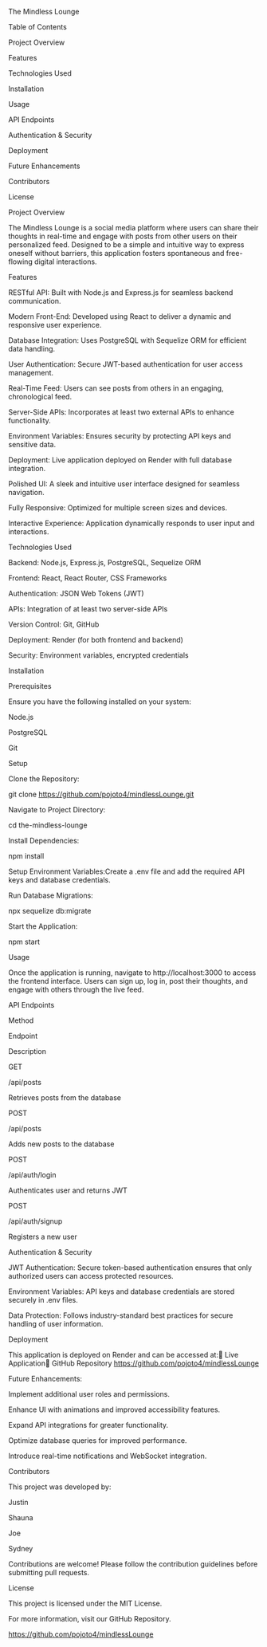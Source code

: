 The Mindless Lounge

Table of Contents

Project Overview

Features

Technologies Used

Installation

Usage

API Endpoints

Authentication & Security

Deployment

Future Enhancements

Contributors

License

Project Overview

The Mindless Lounge is a social media platform where users can share their thoughts in real-time and engage with posts from other users on their personalized feed. Designed to be a simple and intuitive way to express oneself without barriers, this application fosters spontaneous and free-flowing digital interactions.

Features

RESTful API: Built with Node.js and Express.js for seamless backend communication.

Modern Front-End: Developed using React to deliver a dynamic and responsive user experience.

Database Integration: Uses PostgreSQL with Sequelize ORM for efficient data handling.

User Authentication: Secure JWT-based authentication for user access management.

Real-Time Feed: Users can see posts from others in an engaging, chronological feed.

Server-Side APIs: Incorporates at least two external APIs to enhance functionality.

Environment Variables: Ensures security by protecting API keys and sensitive data.

Deployment: Live application deployed on Render with full database integration.

Polished UI: A sleek and intuitive user interface designed for seamless navigation.

Fully Responsive: Optimized for multiple screen sizes and devices.

Interactive Experience: Application dynamically responds to user input and interactions.

Technologies Used

Backend: Node.js, Express.js, PostgreSQL, Sequelize ORM

Frontend: React, React Router, CSS Frameworks

Authentication: JSON Web Tokens (JWT)

APIs: Integration of at least two server-side APIs

Version Control: Git, GitHub

Deployment: Render (for both frontend and backend)

Security: Environment variables, encrypted credentials

Installation

Prerequisites

Ensure you have the following installed on your system:

Node.js

PostgreSQL

Git

Setup

Clone the Repository:

git clone https://github.com/pojoto4/mindlessLounge.git

Navigate to Project Directory:

cd the-mindless-lounge

Install Dependencies:

npm install

Setup Environment Variables:Create a .env file and add the required API keys and database credentials.

Run Database Migrations:

npx sequelize db:migrate

Start the Application:

npm start

Usage

Once the application is running, navigate to http://localhost:3000 to access the frontend interface. Users can sign up, log in, post their thoughts, and engage with others through the live feed.

API Endpoints

Method  

Endpoint

Description

GET

/api/posts

Retrieves posts from the database

POST

/api/posts

Adds new posts to the database

POST

/api/auth/login

Authenticates user and returns JWT

POST

/api/auth/signup

Registers a new user

Authentication & Security

JWT Authentication: Secure token-based authentication ensures that only authorized users can access protected resources.

Environment Variables: API keys and database credentials are stored securely in .env files.

Data Protection: Follows industry-standard best practices for secure handling of user information.

Deployment

This application is deployed on Render and can be accessed at:🔗 Live Application🔗 GitHub Repository https://github.com/pojoto4/mindlessLounge

Future Enhancements:

Implement additional user roles and permissions.

Enhance UI with animations and improved accessibility features.

Expand API integrations for greater functionality.

Optimize database queries for improved performance.

Introduce real-time notifications and WebSocket integration.

Contributors

This project was developed by:

Justin 

Shauna 

Joe 

Sydney 

Contributions are welcome! Please follow the contribution guidelines before submitting pull requests.

License

This project is licensed under the MIT License.

For more information, visit our GitHub Repository.

https://github.com/pojoto4/mindlessLounge